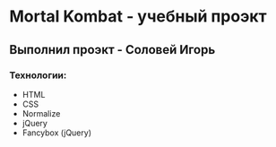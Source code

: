 # Mortal Kombat - учебный проэкт
## Выполнил проэкт - Соловей Игорь
### Технологии: 
- HTML
- CSS
- Normalize
- jQuery
- Fancybox (jQuery)
